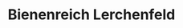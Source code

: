 ---
title: "Bienenreich Lerchenfeld"
url: /stuttgart/bienenreich-lerchenfeld-lerchenfeld/
shop: Imkerei
---
